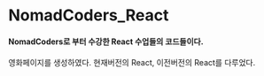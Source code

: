 # NomadCoders_React

#### NomadCoders로 부터 수강한 React 수업들의 코드들이다.

영화페이지를 생성하였다.
현재버전의 React, 이전버전의 React를 다루었다.
